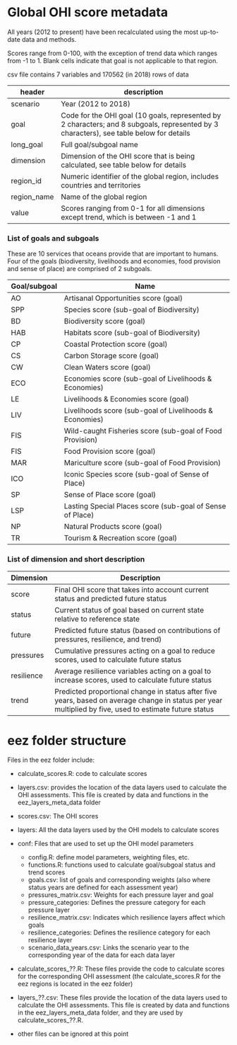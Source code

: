 # Global OHI score metadata

All years (2012 to present) have been recalculated using the most up-to-date data and methods. 

Scores range from 0-100, with the exception of trend data which ranges from -1 to 1. Blank cells indicate that goal is not applicable to that region.  

csv file contains 7 variables and 170562 (in 2018) rows of data

| header | description | 
| ------ | ----------------------------------------------------------------------- | 
| scenario | Year (2012 to 2018) |
| goal | Code for the OHI goal (10 goals, represented by 2 characters; and 8 subgoals, represented by 3 characters), see table below for details | 
| long_goal | Full goal/subgoal name |
| dimension | Dimension of the OHI score that is being calculated, see table below for details |
| region_id | Numeric identifier of the global region, includes countries and territories |
| region_name | Name of the global region | 
| value | Scores ranging from 0-1 for all dimensions except trend, which is between -1 and 1 | 


### List of goals and subgoals
These are 10 services that oceans provide that are important to humans.  Four of the goals (biodiversity, livelihoods and economies, food provision and sense of place) are comprised of 2 subgoals.

|Goal/subgoal | Name |
| ------ | ----------- | 
| AO | Artisanal Opportunities score (goal) | 
| SPP | Species score (sub-goal of Biodiversity) | 
| BD | Biodiversity score (goal) | 
| HAB | Habitats score (sub-goal of Biodiversity) | 
| CP | Coastal Protection score (goal) | 
| CS | Carbon Storage score (goal) | 
| CW | Clean Waters score (goal) | 
| ECO | Economies score (sub-goal of Livelihoods & Economies) | 
| LE | Livelihoods & Economies score (goal) | 
| LIV | Livelihoods score (sub-goal of Livelihoods & Economies) | 
| FIS | Wild-caught Fisheries score (sub-goal of Food Provision) | 
| FIS | Food Provision score (goal) | 
| MAR | Mariculture score (sub-goal of Food Provision) | 
| ICO | Iconic Species score (sub-goal of Sense of Place) | 
| SP | Sense of Place score (goal) | 
| LSP | Lasting Special Places score (sub-goal of Sense of Place) | 
| NP | Natural Products score (goal) | 
| TR | Tourism & Recreation score (goal) | 


### List of dimension and short description
|Dimension | Description |
| ------ | ---------------------------------------------------------------------- | 
| score | Final OHI score that takes into account current status and predicted future status | 
| status | Current status of goal based on current state relative to reference state  | 
| future | Predicted future status (based on contributions of pressures, resilience, and trend) | 
| pressures | Cumulative pressures acting on a goal to reduce scores, used to calculate future status |
| resilience | Average resilience variables acting on a goal to increase scores, used to calculate future status |
| trend | Predicted proportional change in status after five years, based on average change in status per year multiplied by five, used to estimate future status |

# eez folder structure

Files in the eez folder include:

* calculate_scores.R: code to calculate scores
* layers.csv: provides the location of the data layers used to calculate the OHI assessments.  This file is created by data and functions in the eez_layers_meta_data folder

* scores.csv: The OHI scores
* layers: All the data layers used by the OHI models to calculate scores
* conf: Files that are used to set up the OHI model parameters
    - config.R: define model parameters, weighting files, etc.
    - functions.R: functions used to calculate goal/subgoal status and trend scores
    - goals.csv: list of goals and corresponding weights (also where status years are defined for each assessment year)
    - pressures_matrix.csv: Weights for each pressure layer and goal
    - pressure_categories: Defines the pressure category for each pressure layer
    - resilience_matrix.csv: Indicates which resilience layers affect which goals
    - resilience_categories: Defines the resilience category for each resilience layer
    - scenario_data_years.csv: Links the scenario year to the corresponding year of the data for each data layer
* calculate\_scores_??.R: These files provide the code to calculate scores for the corresponding OHI assessment (the calculate_scores.R for the eez regions is located in the eez folder)
* layers\_??.csv: These files provide the location of the data layers used to calculate the OHI assessments.  This file is created by data and functions in the eez_layers_meta_data folder, and they are used by calculate_scores_??.R.  
* other files can be ignored at this point


